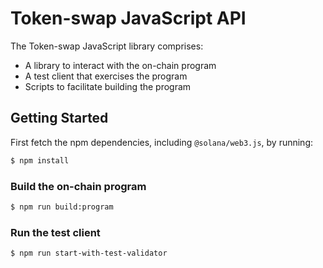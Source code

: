 # Token-swap JavaScript API

The Token-swap JavaScript library comprises:

- A library to interact with the on-chain program
- A test client that exercises the program
- Scripts to facilitate building the program

## Getting Started

First fetch the npm dependencies, including `@solana/web3.js`, by running:

```sh
$ npm install
```

### Build the on-chain program

```sh
$ npm run build:program
```

### Run the test client

```sh
$ npm run start-with-test-validator
```
